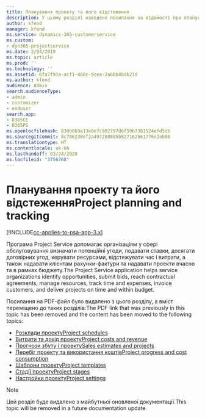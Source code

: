 ```yaml
---
title: Планування проекту та його відстеження
description: У цьому розділі наведено посилання на відомості про планування та відстеження в Project Service Automation.
author: kfend
manager: kfend
ms.service: dynamics-365-customerservice
ms.custom:
- dyn365-projectservice
ms.date: 2/04/2019
ms.topic: article
ms.prod: ''
ms.technology: ''
ms.assetid: 6fa7f91a-acf1-408c-9cea-2a6bb46db21d
ms.author: kfend
audience: Admin
search.audienceType:
- admin
- customizer
- enduser
search.app:
- D365CE
- D365PS
ms.openlocfilehash: 030b069a13e0e7c902797d6f59b7381524efd5db
ms.sourcegitcommit: 8c786230ef2a497280885b827162561776e2eb00
ms.translationtype: HT
ms.contentlocale: uk-UA
ms.lasthandoff: 03/24/2020
ms.locfileid: "3756768"
---
```

# <a name="project-planning-and-tracking"></a><span data-ttu-id="e7cdd-103">Планування проекту та його відстеження</span><span class="sxs-lookup"><span data-stu-id="e7cdd-103">Project planning and tracking</span></span>

[!INCLUDE[cc-applies-to-psa-app-3.x](../../includes/cc-applies-to-psa-app-3x.md)]

<span data-ttu-id="e7cdd-104">Програма Project Service допомагає організаціям у сфері обслуговування визначати потенційні угоди, подавати ставки, досягати договірних угод, керувати ресурсами, відстежувати час і витрати, а також надавати клієнтам рахунки-фактури та надавати проекти вчасно та в рамках бюджету.</span><span class="sxs-lookup"><span data-stu-id="e7cdd-104">The Project Service application helps service organizations identify opportunities, submit bids, reach contractual agreements, manage resources, track time and expenses, invoice customers, and deliver projects on time and within budget.</span></span> 

<span data-ttu-id="e7cdd-105">Посилання на PDF-файл було видалено з цього розділу, а вміст переміщено до таких розділів:</span><span class="sxs-lookup"><span data-stu-id="e7cdd-105">The PDF link that was previously in this topic has been removed and the content has been moved to the following topics:</span></span>

- [<span data-ttu-id="e7cdd-106">Розклади проекту</span><span class="sxs-lookup"><span data-stu-id="e7cdd-106">Project schedules</span></span>](../project-creating.md)
- [<span data-ttu-id="e7cdd-107">Витрати та дохід проекту</span><span class="sxs-lookup"><span data-stu-id="e7cdd-107">Project costs and revenue</span></span>](../project-estimating.md)
- [<span data-ttu-id="e7cdd-108">Прогнози збуту і проекту</span><span class="sxs-lookup"><span data-stu-id="e7cdd-108">Sales estimates and projects</span></span>](../project-leveraging.md)
- [<span data-ttu-id="e7cdd-109">Перебіг проекту та використання коштів</span><span class="sxs-lookup"><span data-stu-id="e7cdd-109">Project progress and cost consumption</span></span>](../project-tracking.md)
- [<span data-ttu-id="e7cdd-110">Шаблони проекту</span><span class="sxs-lookup"><span data-stu-id="e7cdd-110">Project templates</span></span>](../project-templates.md)
- [<span data-ttu-id="e7cdd-111">Стадії проекту</span><span class="sxs-lookup"><span data-stu-id="e7cdd-111">Project stages</span></span>](../project-stages.md)
- [<span data-ttu-id="e7cdd-112">Настройки проекту</span><span class="sxs-lookup"><span data-stu-id="e7cdd-112">Project settings</span></span>](../project-settings.md)

> [!NOTE]
> <span data-ttu-id="e7cdd-113">Цей розділ буде видалено з майбутньої оновленої документації.</span><span class="sxs-lookup"><span data-stu-id="e7cdd-113">This topic will be removed in a future documentation update.</span></span> 
